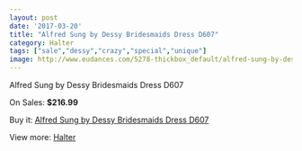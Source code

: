 ```yaml
---
layout: post
date: '2017-03-20'
title: "Alfred Sung by Dessy Bridesmaids Dress D607"
category: Halter
tags: ["sale","dessy","crazy","special","unique"]
image: http://www.eudances.com/5278-thickbox_default/alfred-sung-by-dessy-bridesmaids-dress-d607.jpg
---
```

Alfred Sung by Dessy Bridesmaids Dress D607

On Sales: **$216.99**
<a href="https://www.eudances.com/en/halter/1780-alfred-sung-by-dessy-bridesmaids-dress-d607.html"><amp-img layout="responsive" width="600" height="600" src="//www.eudances.com/5278-thickbox_default/alfred-sung-by-dessy-bridesmaids-dress-d607.jpg" alt="Alfred Sung by Dessy Bridesmaids Dress D607 0" /></a>
<a href="https://www.eudances.com/en/halter/1780-alfred-sung-by-dessy-bridesmaids-dress-d607.html"><amp-img layout="responsive" width="600" height="600" src="//www.eudances.com/5279-thickbox_default/alfred-sung-by-dessy-bridesmaids-dress-d607.jpg" alt="Alfred Sung by Dessy Bridesmaids Dress D607 1" /></a>

Buy it: [Alfred Sung by Dessy Bridesmaids Dress D607](https://www.eudances.com/en/halter/1780-alfred-sung-by-dessy-bridesmaids-dress-d607.html "Alfred Sung by Dessy Bridesmaids Dress D607")

View more: [Halter](https://www.eudances.com/en/19-halter "Halter")